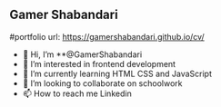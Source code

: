 ## Gamer Shabandari

#portfolio url: https://gamershabandari.github.io/cv/

- 👋 Hi, I’m **@GamerShabandari
- 👀 I’m interested in frontend development
- 🌱 I’m currently learning HTML CSS and JavaScript
- 💞️ I’m looking to collaborate on schoolwork
- 📫 How to reach me Linkedin
